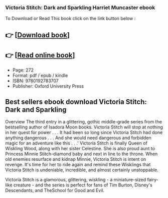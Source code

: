 ### Victoria Stitch: Dark and Sparkling Harriet Muncaster ebook

To Download or Read This book click on the link button below :

## 👉  [**[Download book](http://get-pdfs.com/download.php?group=book&from=github.com&id=705591&lnk=1081 "Download book")**]

## 👉  [**[Read online book](http://get-pdfs.com/download.php?group=book&from=github.com&id=705591&lnk=1081 "Read online book")**]


* Page: 272
* Format: pdf / epub / kindle
* ISBN: 9780192783707
* Publisher: Oxford University Press



## Best sellers ebook download Victoria Stitch: Dark and Sparkling


Overview
The third entry in a glittering, gothic middle-grade series from the bestselling author of Isadora Moon books. Victoria Stitch will stop at nothing in her quest for power . . . It had been so long since Victoria Stitch had done anything dangerous . . . And she would need dangerous and forbidden magic for an adventure like this . . .&#039; Victoria Stitch is finally Queen of Wiskling Wood, along with her sister Celestine. She is also proud aunt to Princess Minnie Stitch-diamond baby and next in line to the throne. When old enemies resurface and kidnap Minnie, Victoria Stitch is intent on revenge. It&#039;s time for her to ride again and remind these Wisklings that Victoria Stitch is undeniable, incredible, and almost certainly unstoppable.
 
 Victoria Stitch is a glamorous, glittering, wiskling - a miniature-sized fairy-like creature - and the series is perfect for fans of Tim Burton, Disney&#039;s Descendants, and TheSchool for Good and Evil.



